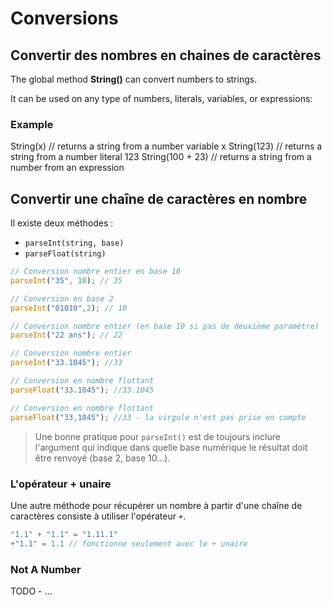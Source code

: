 # Conversions

## Convertir des nombres en chaines de caractères

The global method **String\(\)** can convert numbers to strings.

It can be used on any type of numbers, literals, variables, or expressions:

### Example

String\(x\) // returns a string from a number variable x String\(123\) // returns a string from a number literal 123 String\(100 + 23\) // returns a string from a number from an expression

## Convertir une chaîne de caractères en nombre

Il existe deux méthodes :

* `parseInt(string, base)`
* `parseFloat(string)`

```javascript
// Conversion nombre entier en base 10
parseInt("35", 10); // 35

// Conversion en base 2
parseInt("01010",2); // 10

// Conversion nombre entier (en base 10 si pas de deuxième paramètre)
parseInt("22 ans"); // 22

// Conversion nombre entier
parseInt("33.1045"); //33

// Conversion en nombre flottant
parseFloat("33.1045"); //33.1045

// Conversion en nombre flottant
parseFloat("33,1045"); //33 - la virgule n'est pas prise en compte
```

> Une bonne pratique pour `parseInt()` est de toujours inclure l'argument qui indique dans quelle base numérique le résultat doit être renvoyé \(base 2, base 10...\).

### L'opérateur + unaire

Une autre méthode pour récupérer un nombre à partir d'une chaîne de caractères consiste à utiliser l'opérateur `+`.

```javascript
"1.1" + "1.1" = "1.11.1"
+"1.1" = 1.1 // fonctionne seulement avec le + unaire
```

### Not A Number

TODO - ...

